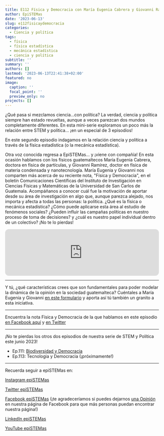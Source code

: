 ```yaml
---
title: E112 Física y Democracia con María Eugenia Cabrera y Giovanni Ramírez
author: EpiSTEMas
date: '2023-06-13'
slug: e112fisicaydemocracia
categories:
  - Ciencia y política
tags:
  - física
  - física estadística
  - mecánica estadística
  - ciencia y política
subtitle: ''
summary: ''
authors: []
lastmod: '2023-06-13T22:41:38+02:00'
featured: no
image:
  caption: ''
  focal_point: ''
  preview_only: no
projects: []
---
```


¿Qué pasa si mezclamos ciencia…con política? La verdad, ciencia y política siempre han estado revueltas, aunque a veces parezcan dos mundos completamente diferentes. En esta mini-serie exploramos un poco más la relación entre STEM y política… ¡en un especial de 3 episodios! 

En este segundo episodio indagamos en la relación ciencia y política a través de la física estadística (o la mecánica estadística). 

Otra voz conocida regresa a EpiSTEMas… y ¡viene con compañía! En esta ocasión hablamos con los físicos guatemaltecos María Eugenia Cabrera, doctora en física de partículas, y Giovanni Ramírez, doctor en física de materia condensada y nanotecnología. María Eugenia y Giovanni nos comparten más acerca de su reciente nota, "Física y Democracia", en el boletín Comunicaciones Científicas del Instituto de Investigación en Ciencias Físicas y Matemáticas de la Universidad de San Carlos de Guatemala. Acompáñanos a conocer cuál fue la motivación de aportar desde su área de investigación en algo que, aunque parezca alejado, nos importa y afecta a todas las personas: la política. ¿Qué es la física o mecánica estadística? ¿Cómo puede aplicarse esta área al estudio de fenómenos sociales? ¿Pueden influir las campañas políticas en nuestro proceso de toma de decisiones? y ¿cuál es nuestro papel individual dentro de un colectivo? ¡No te lo pierdas!

<iframe style="border-radius:12px" src="https://open.spotify.com/embed/episode/6lpdGKTjUODjE54wSqVoQN?utm_source=generator&theme=0" width="100%" height="152" frameBorder="0" allowfullscreen="" allow="autoplay; clipboard-write; encrypted-media; fullscreen; picture-in-picture" loading="lazy"></iframe>

- - - - -

Y tú, ¿qué características crees que son fundamentales para poder modelar la dinámica de la opinión en la sociedad guatemalteca? Cuéntales a María Eugenia y Giovanni [en este formulario](https://docs.google.com/forms/d/e/1FAIpQLSdWLnKzhr9ZchAXJDdaK4oN2d0pWkhiSvwsjvyyXJPuZMPWvA/viewform) y aporta así tú también un granito a esta iniciativa.

- - - - -

Encuentra la nota Física y Democracia de la que hablamos en este episodio [en Facebook aquí](https://www.facebook.com/photo?fbid=693023102831218&set=a.446393920827472) y [en Twitter](https://twitter.com/UsacEcfm/status/1657048593251946499)

- - - - -

¡No te pierdas los otros dos episodios de nuestra serie de STEM y Política este junio 2023!

- Ep.111: [Biodiversidad y Democracia](https://www.epistemas.com/post/e111biodiversidadydemocracia/)
- Ep.113: Tecnologia y Democracia (¡próximamente!)

- - - - -

Recuerda seguir a epiSTEMas en:

[Instagram epiSTEMas](https://www.instagram.com/epistemas/)  

[Twitter epiSTEMas](https://twitter.com/epiSTEMas_Pod)

[Facebook epiSTEMas](https://www.facebook.com/epiSTEMasPod) (¡te agradeceríamos si puedes dejarnos [una Opinión](https://www.facebook.com/epiSTEMasPod/reviews/) en nuestra página de Facebook para que más personas puedan encontrar nuestra página!)

[LinkedIn epiSTEMas](https://www.linkedin.com/company/epistemas-podcast/)

[YouTube epiSTEMas](https://www.youtube.com/@epistemaspodcast)